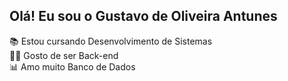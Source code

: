 ## Olá! Eu sou o Gustavo de Oliveira Antunes
📚 Estou cursando Desenvolvimento de Sistemas <br>
👨‍💻 Gosto de ser Back-end <br>
📊 Amo muito Banco de Dados 
